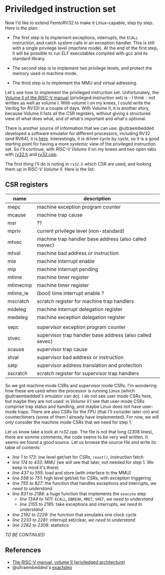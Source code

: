 Priviledged instruction set
===========================

Now I'd like to extend FemtoRV32 to make it Linux-capable, step by
step. Here is the plan:

- The first step is to implement exceptions, interrupts, the `ECALL`
instruction, and catch system calls in an exception handler. This is
still with a single privilege level (machine mode). At the end of the
first step, it will be possible to run ELF executables compiled with
gcc and its standard library.

- The second step is to implement two privilege levels, and protect the
memory used in machine mode.

- The third step is to implement the MMU and virtual adressing.

Let's see how to implement the privileged instruction set.
Unfortunately, the 
[Volume II of the RISC-V manual](https://github.com/riscv/riscv-isa-manual/releases/download/Ratified-IMFDQC-and-Priv-v1.11/riscv-privileged-20190608.pdf)
(privileged instruction set) is - I think - not written as well as
volume I. With volume I on my knees, I could write the Verilog for
RV32I in a couple of days. With Volume II, it is another story, because
Volume II lists all the CSR registers, without giving a structured view
of what does what, and of what's important and what's optional. 

There is another source of information that we can use: @ultraembedded
developed a software emulator for different processors, including RV32
(and RV64), it is [here](https://github.com/ultraembedded/exactstep).
Interestingly, it is driven cycle by cycle, so it is a good starting
point for having a more _systemic_ view of the privileged instruction
set. So I'll continue, with _RISC-V Volume II_ on my knees and two
open tabs with [rv32.h](https://github.com/ultraembedded/exactstep/blob/master/cpu-rv32/rv32.h)
and [rv32.cpp](https://github.com/ultraembedded/exactstep/blob/master/cpu-rv32/rv32.cpp).

The first thing I'll do is noting in `rv32.h` which CSR are used, and
looking them up in _RISC-V Volume II_. Here is the list:

CSR registers
-------------

| name      | description                                             |
|-----------|---------------------------------------------------------|
|mepc       | machine exception program counter                 
|mcause     | machine trap cause              
|msr        | ??
|mpriv      | current privilege level (non-standard)
|mtvec      | machine trap handler base address (also called mevec)
|mtval      | machine bad address or instruction
|mie        | machine interrupt enable
|mip        | machine interrupt pending
|mtime      | machine timer register
|mtimecmp   | machine timer register
|mtime_ie   | (bool)  time interrupt enable ?
|mscratch   | scratch register for machine trap handlers
|mideleg    | machine interrupt delegation register
|medeleg    | machine exception delegation register
|           |
|sepc       | supervisor exception program counter
|stvec      | supervisor trap handler base address (also called sevec)
|scause     | supervisor trap cause
|stval      | supervisor bad address or instruction
|satp       | supervisor address translation and protection
|sscratch   | scratch register for supervisor trap handlers

So we got machine mode CSRs and supervisor mode CSRs. I'm wondering
how these are used when the processor is running Linux (which
@ultraembedded's emulator can do). I do not see
user mode CSRs here, but maybe they are not used: in _Volume II_ I see
that user-mode CSRs comprise trap status and handling, and maybe Linux 
does not have user-mode traps. There are also CSRs for the FPU (that 
I'll consider later-on) and counter/timers (some of them I already have
implemented). For now, we will only consider the machine mode CSRs that
we need for step 1.

Let us know take a look at _rv32.cpp_. The file is not that long (2308
lines), there are somme comments, the code seems to be very well
written. It seems we found a good source. Let us browse the source
file and write its table of contents:

- _line 1 to 173_:   low level get/set for CSRs, `reset()`, instruction fetch
- _line 174 to 433_: MMU (we will see that later, not needed for step 1. We keep in mind it's there)
- _line 437 to 555_: load and store (with interface to the MMU)
- _line 558 to 751_: high level get/set for CSRs, with exception triggering
- _line 755 to 827_: the function that handles exceptions and interrupts, *we need to understand*
- _line 831 to 2188_: a huge function that implements the `execute` step
    -  _line 1344 to 1411_: `ECALL`, `EBREAK`, `MRET`, `SRET`, *we need to understand*
    -  _line 2155 to 2185_: take exceptions and interrupts, *we need to understand*
- _line 2192 to 2229_: the function that simulates one clock cycle
- _line 2233 to 2281_: interrupt set/clear, *we need to understand*
- _line 2282 to 2308_: statistics

_TO BE CONTINUED_

References
----------
- [The RISC-V manual, volume II (priviledged architecture)](https://github.com/riscv/riscv-isa-manual/releases/download/Ratified-IMFDQC-and-Priv-v1.11/riscv-privileged-20190608.pdf)
- @ultraembedded's [exactstep](https://github.com/ultraembedded/exactstep)
